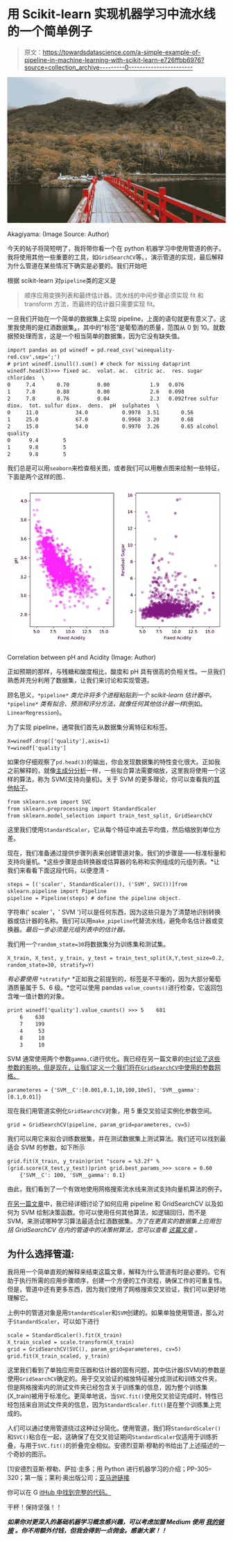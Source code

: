 # 用 Scikit-learn 实现机器学习中流水线的一个简单例子

> 原文：<https://towardsdatascience.com/a-simple-example-of-pipeline-in-machine-learning-with-scikit-learn-e726ffbb6976?source=collection_archive---------0----------------------->

![](img/0b036ddcca3eff76bb60eeb25e7b6c32.png)

Akagiyama: (Image Source: Author)

今天的帖子将简短明了，我将带你看一个在 python 机器学习中使用管道的例子。我将使用其他一些重要的工具，如`GridSearchCV`等。，演示管道的实现，最后解释为什么管道在某些情况下确实是必要的。我们开始吧

根据 scikit-learn 对`pipeline`类的定义是

> 顺序应用变换列表和最终估计器。流水线的中间步骤必须实现 fit 和 transform 方法，而最终的估计器只需要实现 fit。

一旦我们开始在一个简单的数据集上实现 pipeline，上面的语句就更有意义了。这里我使用的是红酒数据集[，](https://github.com/suvoooo/Machine_Learning/blob/master/winequality-red.csv)，其中的“标签”是葡萄酒的质量，范围从 0 到 10。就数据预处理而言，这是一个相当简单的数据集，因为它没有缺失值。

```
import pandas as pd winedf = pd.read_csv('winequality-red.csv',sep=';')
# print winedf.isnull().sum() # check for missing dataprint winedf.head(3)>>> fixed ac.  volat. ac.  citric ac.  res. sugar chlorides  \
0     7.4       0.70         0.00             1.9   0.076   
1     7.8       0.88         0.00             2.6   0.098   
2     7.8       0.76         0.04             2.3   0.092free sulfur diox.  tot. sulfur diox.  dens.  pH  sulphates  \
0     11.0            34.0           0.9978  3.51       0.56   
1     25.0            67.0           0.9968  3.20       0.68   
2     15.0            54.0           0.9970  3.26       0.65 alcohol  quality  
0      9.4        5  
1      9.8        5  
2      9.8        5
```

我们总是可以用`seaborn`来检查相关图，或者我们可以用散点图来绘制一些特征，下面是两个这样的图..

![](img/a713bc61add1bcf8d01562b705eb353e.png)

Correlation between pH and Acidity (Image: Author)

正如预期的那样，与残糖和酸度相比，酸度和 pH 具有很高的负相关性。一旦我们熟悉并充分利用了数据集，让我们来讨论和实现管道。

顾名思义，`*pipeline*` *类允许将多个进程粘贴到一个 scikit-learn 估计器中。* `*pipeline*` *类有拟合、预测和评分方法，就像任何其他估计器一样*(例如。`LinearRegression`)。

为了实现 pipeline，通常我们首先从数据集分离特征和标签。

```
X=winedf.drop(['quality'],axis=1)
Y=winedf['quality']
```

如果你仔细观察了`pd.head(3)`的输出，你会发现数据集的特性变化很大。正如我之前解释的，就像[主成分分析](/dive-into-pca-principal-component-analysis-with-python-43ded13ead21)一样，一些拟合算法需要缩放，这里我将使用一个这样的算法，称为 SVM(支持向量机)。关于 SVM 的更多理论，你可以查看我的[其他帖子](/understanding-support-vector-machine-part-1-lagrange-multipliers-5c24a52ffc5e)。

```
from sklearn.svm import SVC
from sklearn.preprocessing import StandardScaler
from sklearn.model_selection import train_test_split, GridSearchCV
```

这里我们使用`StandardScaler`，它从每个特征中减去平均值，然后缩放到单位方差。

现在，我们准备通过提供步骤列表来创建管道对象。我们的步骤是——标准标量和支持向量机。*这些步骤是由转换器或估算器的名称和实例组成的元组列表。*让我们来看看下面这段代码，以便澄清 *-*

```
steps = [('scaler', StandardScaler()), ('SVM', SVC())]from sklearn.pipeline import Pipeline
pipeline = Pipeline(steps) # define the pipeline object.
```

字符串(' scaler '，' SVM ')可以是任何东西，因为这些只是为了清楚地识别转换器或估计器的名称。我们可以用`make_pipeline`代替流水线，避免命名估计器或变换器。*最后一步必须是元组列表中的估计器。*

我们用一个`random_state=30`将数据集分为训练集和测试集。

```
X_train, X_test, y_train, y_test = train_test_split(X,Y,test_size=0.2, random_state=30, stratify=Y)
```

*有必要使用* `*stratify*` *正如我之前提到的，标签是不平衡的，因为大部分葡萄酒质量属于 5、6 级。*您可以使用 pandas `value_counts()`进行检查，它返回包含唯一值计数的对象。

```
print winedf['quality'].value_counts() >>> 5    681
    6    638
    7    199
    4     53
    8     18
    3     10
```

SVM 通常使用两个参数`gamma,C`进行优化。我已经在另一篇文章的[中讨论了这些参数的影响，但是现在，让我们定义一个我们将在`GridSearchCV`中使用的参数网格。](/visualizing-support-vector-machine-decision-boundary-69e7591dacea)

```
parameteres = {'SVM__C':[0.001,0.1,10,100,10e5], 'SVM__gamma':[0.1,0.01]}
```

现在我们用管道实例化`GridSearchCV`对象，用 5 重交叉验证实例化参数空间。

```
grid = GridSearchCV(pipeline, param_grid=parameteres, cv=5)
```

我们可以用它来拟合训练数据集，并在测试数据集上测试算法。我们还可以找到最适合 SVM 的参数，如下所示

```
grid.fit(X_train, y_train)print "score = %3.2f" %(grid.score(X_test,y_test))print grid.best_params_>>> score = 0.60
    {'SVM__C': 100, 'SVM__gamma': 0.1}
```

由此，我们看到了一个有效地使用网格搜索流水线来测试支持向量机算法的例子。

[在另一篇文章](/visualizing-support-vector-machine-decision-boundary-69e7591dacea)中，我已经详细讨论了如何应用 pipeline 和 GridSearchCV 以及如何为 SVM 绘制决策函数。你可以使用任何其他算法，如逻辑回归，而不是 SVM，来测试哪种学习算法最适合红酒数据集。*为了在更真实的数据集上应用包括 GridSearchCV 在内的管道中的决策树算法，您可以查看* [*这篇文章*](/understanding-decision-tree-classification-with-scikit-learn-2ddf272731bd) *。*

## 为什么选择管道:

我将用一个简单直观的解释来结束这篇文章，解释为什么管道有时是必要的。它有助于执行所需的应用步骤顺序，创建一个方便的工作流程，确保工作的可重复性。但是，管道中还有更多东西，因为我们使用了网格搜索交叉验证，我们可以更好地理解它。

上例中的管道对象是用`StandardScaler`和`SVM`创建的。如果单独使用管道，那么对于`StandardScaler`，可以如下进行

```
scale = StandardScaler().fit(X_train)
X_train_scaled = scale.transform(X_train)
grid = GridSearchCV(SVC(), param_grid=parameteres, cv=5)
grid.fit(X_train_scaled, y_train)
```

这里我们看到了单独应用变压器和估计器的固有问题，其中估计器(SVM)的参数是使用`GridSearchCV`确定的。用于交叉验证的缩放特征被分成测试和训练文件夹，但是网格搜索内的测试文件夹已经包含关于训练集的信息，因为整个训练集(X_train)被用于标准化。更简单地说，当`SVC.fit()`使用交叉验证完成时，特性已经包括来自测试文件夹的信息，因为`StandardScaler.fit()`是在整个训练集上完成的。

人们可以通过使用管道绕过这种过分简化。使用管道，我们将`StandardScaler()`和`SVC()`粘合在一起，这确保了在交叉验证期间`StandardScaler`仅适用于训练折叠，与用于`SVC.fit()`的折叠完全相似。安德烈亚斯·穆勒的书给出了上述描述的一个奇妙的图示。

[1]安德烈亚斯·穆勒、萨拉·圭多；用 Python 进行机器学习的介绍；PP-305–320；第一版；莱利·奥出版公司；[亚马逊链接](https://www.amazon.com/Introduction-Machine-Learning-Python-Scientists/dp/1449369413)

你可以在 G [itHub 中找到完整的代码。](https://github.com/suvoooo/Machine_Learning/blob/master/pipelineWine.py)

干杯！保持坚强！！

***如果你对更深入的基础机器学习概念感兴趣，可以考虑加盟 Medium 使用*** [***我的链接***](https://saptashwa.medium.com/membership) ***。你不用额外付钱，但我会得到一点佣金。感谢大家！！***